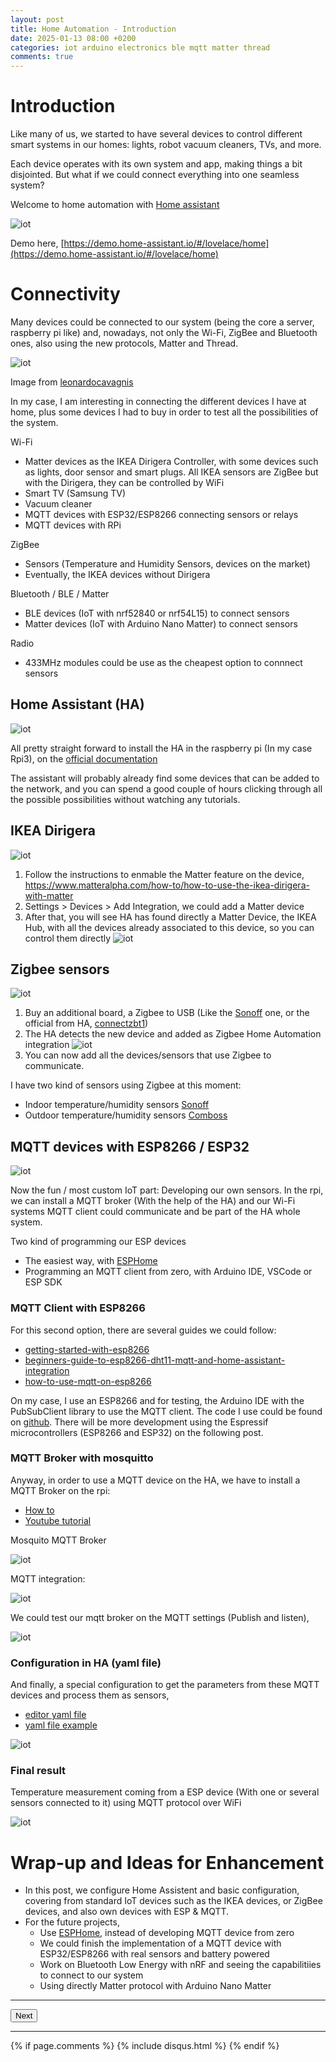 ```yaml
---
layout: post
title: Home Automation - Introduction
date: 2025-01-13 08:00 +0200
categories: iot arduino electronics ble mqtt matter thread
comments: true
---
```


# Introduction
Like many of us, we started to have several devices to control different smart systems in our homes: lights, robot vacuum cleaners, TVs, and more.

Each device operates with its own system and app, making things a bit disjointed. But what if we could connect everything into one seamless system?

Welcome to home automation with [Home assistant](https://www.home-assistant.io/)

![iot](/assets/images/20250113/9.png)

Demo here, [https://demo.home-assistant.io/#/lovelace/home](https://demo.home-assistant.io/#/lovelace/home)

# Connectivity
Many devices could be connected to our system (being the core a server, raspberry pi like) and, nowadays, not only the Wi-Fi, ZigBee and Bluetooth ones, also using the new protocols, Matter and Thread.

![iot](/assets/images/20250113/10.png)

Image from [leonardocavagnis](https://leonardocavagnis.medium.com/retrofitting-with-matter-how-to-make-any-device-smart-4cdbc9459863)

In my case, I am interesting in connecting the different devices I have at home, plus some devices I had to buy in order to test all the possibilities of the system.

Wi-Fi
* Matter devices as the IKEA Dirigera Controller, with some devices such as lights, door sensor and smart plugs. All IKEA sensors are ZigBee but with the Dirigera, they can be controlled by WiFi
* Smart TV (Samsung TV)
* Vacuum cleaner
* MQTT devices with ESP32/ESP8266 connecting sensors or relays
* MQTT devices with RPi

ZigBee
* Sensors (Temperature and Humidity Sensors, devices on the market)
* Eventually, the IKEA devices without Dirigera

Bluetooth / BLE / Matter
* BLE devices (IoT with nrf52840 or nrf54L15) to connect sensors
* Matter devices (IoT with Arduino Nano Matter) to connect sensors

Radio
* 433MHz modules could be use as the cheapest option to connnect sensors

## Home Assistant (HA)

![iot](/assets/images/20250113/15.png)

All pretty straight forward to install the HA in the raspberry pi (In my case Rpi3), on the [official documentation](https://www.home-assistant.io/installation/raspberrypi)

The assistant will probably already find some devices that can be added to the network, and you can spend a good couple of hours clicking through all the possible possibilities without watching any tutorials.
## IKEA Dirigera

![iot](/assets/images/20250113/14.png)

1. Follow the instructions to enmable the Matter feature on the device, https://www.matteralpha.com/how-to/how-to-use-the-ikea-dirigera-with-matter
2. Settings > Devices > Add Integration, we could add a Matter device
3. After that, you will see HA has found directly a Matter Device, the IKEA Hub, with all the devices already associated to this device, so you can control them directly
![iot](/assets/images/20250113/11.png)

## Zigbee sensors

![iot](/assets/images/20250113/13.jpeg)

1. Buy an additional board, a Zigbee to USB (Like the [Sonoff](https://sonoff.tech/product/gateway-and-sensors/sonoff-zigbee-3-0-usb-dongle-plus-p/) one, or the official from HA, [connectzbt1](https://www.home-assistant.io/connectzbt1/))
2. The HA detects the new device and added as Zigbee Home Automation integration
![iot](/assets/images/20250113/12.png)
3. You can now add all the devices/sensors that use Zigbee to communicate.

I have two kind of sensors using Zigbee at this moment:
* Indoor temperature/humidity sensors [Sonoff](https://www.amazon.de/dp/B0CLLVHGWN/ref=pe_27091401_487027711_TE_SCE_dp_i1)
* Outdoor temperature/humidity sensors [Comboss](https://www.amazon.de/dp/B0BWJGCD1G?th=1)

## MQTT devices with ESP8266 / ESP32

![iot](/assets/images/20250113/16.png)

Now the fun / most custom IoT part: Developing our own sensors. In the rpi, we can install a MQTT broker (With the help of the HA) and our Wi-Fi systems MQTT client could communicate and be part of the HA whole system.

Two kind of programming our ESP devices
* The easiest way, with [ESPHome](https://esphome.io/guides/getting_started_command_line)
* Programming an MQTT client from zero, with Arduino IDE, VSCode or ESP SDK

### MQTT Client with ESP8266
For this second option, there are several guides we could follow:
* [getting-started-with-esp8266](https://randomnerdtutorials.com/getting-started-with-esp8266-wifi-transceiver-review/)
* [beginners-guide-to-esp8266-dht11-mqtt-and-home-assistant-integration](https://medium.com/@tomer.klein/title-beginners-guide-to-esp8266-dht11-mqtt-and-home-assistant-integration-7ba75df5ecfb)
* [how-to-use-mqtt-on-esp8266](https://cedalo.com/blog/how-to-use-mqtt-on-esp8266/)

On my case, I use an ESP8266 and for testing, the Arduino IDE with the PubSubClient library to use the MQTT client. The code I use could be found on [github](https://github.com/aherrero/Mqtt-esp8266-test). 
There will be more development using the Espressif microcontrollers (ESP8266 and ESP32) on the following post.

### MQTT Broker with mosquitto
Anyway, in order to use a MQTT device on the HA, we have to install a MQTT Broker on the rpi:
* [How to](https://github.com/home-assistant/addons/blob/174f8e66d0eaa26f01f528beacbde0bd111b711c/mosquitto/DOCS.md#how-to-use)
* [Youtube tutorial](https://www.youtube.com/watch?v=dqTn-Gk4Qeo)

Mosquito MQTT Broker

![iot](/assets/images/20250113/1.png)

MQTT integration:

![iot](/assets/images/20250113/2.png)

We could test our mqtt broker on the MQTT settings (Publish and listen),

![iot](/assets/images/20250113/3.png)

### Configuration in HA (yaml file)
And finally, a special configuration to get the parameters from these MQTT devices and process them as sensors,

* [editor yaml file](https://www.home-assistant.io/docs/configuration/#to-set-up-access-to-the-files-and-prepare-an-editor)
* [yaml file example](https://www.home-assistant.io/integrations/sensor.mqtt/#temperature-and-humidity-sensors)

![iot](/assets/images/20250113/4.png)

### Final result
Temperature measurement coming from a ESP device (With one or several sensors connected to it) using MQTT protocol over WiFi

![iot](/assets/images/20250113/6.png)

# Wrap-up and Ideas for Enhancement
* In this post, we configure Home Assistent and basic configuration, covering from standard IoT devices such as the IKEA devices, or ZigBee devices, and also own devices with ESP & MQTT.
* For the future projects,
    * Use [ESPHome](https://esphome.io/guides/getting_started_command_line), instead of developing MQTT device from zero
    * We could finish the implementation of a MQTT device with ESP32/ESP8266 with real sensors and battery powered
    * Work on Bluetooth Low Energy with nRF and seeing the capabilitiies to connect to our system
    * Using directly Matter protocol with Arduino Nano Matter

***

<p style="text-align:center;">

<button class="button buttonblue" onclick="window.location.href='https://aherrero.github.io/iot/arduino/electronics/mqtt/esp/2025/01/22/iot-home-automation-esp.html';">Next</button>

</p>


***

{% if page.comments %}
{% include disqus.html %}
{% endif %}
